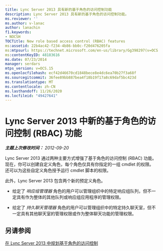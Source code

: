 ```yaml
---
title: Lync Server 2013 具有新的基于角色的访问控制功能
description: Lync Server 2013 具有新的基于角色的访问控制功能。
ms.reviewer: ''
ms.author: v-lanac
author: lanachin
f1.keywords:
- NOCSH
TOCTitle: New role based access control (RBAC) features
ms:assetid: 22b4ac42-f234-4b86-bb0c-f20d476205fa
ms:mtpsurl: https://technet.microsoft.com/en-us/library/Gg398297(v=OCS.15)
ms:contentKeyID: 48183616
ms.date: 07/23/2014
manager: serdars
mtps_version: v=OCS.15
ms.openlocfilehash: ecf42d46670cd1848bece8e4dc6ea70b27f3a68f
ms.sourcegitcommit: 36fee89bb887bea4f18b19f17a8c69daf5bc423d
ms.translationtype: MT
ms.contentlocale: zh-CN
ms.lasthandoff: 11/26/2020
ms.locfileid: "49427641"
---
```

# <a name="new-role-based-access-control-features-in-lync-server-2013"></a>Lync Server 2013 中新的基于角色的访问控制 (RBAC) 功能

<div data-xmlns="http://www.w3.org/1999/xhtml">

<div class="topic" data-xmlns="http://www.w3.org/1999/xhtml" data-msxsl="urn:schemas-microsoft-com:xslt" data-cs="https://msdn.microsoft.com/">

<div data-asp="https://msdn2.microsoft.com/asp">



</div>

<div id="mainSection">

<div id="mainBody">

<span> </span>

_**主题上次修改时间：** 2012-09-20_

Lync Server 2013 通过两种主要方式增强了基于角色的访问控制 (RBAC) 功能。 现在，你可以创建自定义角色，每个角色仅具有你指定的一组 cmdlet 的权限。 还可以为这些自定义角色授予运行 cmdlet 脚本的权限。

此外，Lync Server 2013 包含两个新的预定义角色。

  - 给定了 *响应组管理器* 角色的用户可以管理组织中的特定响应组队列，但不一定具有作为整体的其他队列或响应组应用程序的管理权限。

  - 给定了 *持久聊天管理器* 角色的用户可以管理组织中的特定持久聊天室，但不一定具有其他聊天室的管理权限或作为整体聊天功能的管理权限。

<div>

## <a name="see-also"></a>另请参阅


[在 Lync Server 2013 中规划基于角色的访问控制](lync-server-2013-planning-for-role-based-access-control.md)  
  

</div>

</div>

<span> </span>

</div>

</div>

</div>

